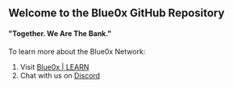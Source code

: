 ## Welcome to the Blue0x GitHub Repository

#### "Together. We Are The Bank."

To learn more about the Blue0x Network:

1. Visit [Blue0x | LEARN](https://learn.blue0x.com) 
2. Chat with us on [Discord](https://discord.gg/EbBWRSPW63)















